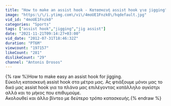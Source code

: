 ```yaml
---
title: "How to make an assist hook - Κατασκευή assist hook για jigging"
image: "https:\/\/i.ytimg.com\/vi\/4moUE1Fnzk0\/hqdefault.jpg"
vid_id: "4moUE1Fnzk0"
categories: "Sports"
tags: ["assist hook","jigging","jig assist"]
date: "2021-11-21T09:14:27+03:00"
vid_date: "2012-07-31T18:46:32Z"
duration: "PT6M"
viewcount: "197157"
likeCount: "281"
dislikeCount: "29"
channel: "Antonis Drosos"
---
```

{% raw %}How to make easy an assist hook for jigging.<br />Εύκολη κατασκευή assist hook στα μέτρα μας. Ας φτιάξουμε μόνοι μας το δικό μας assist hook για τα πλάνα μας επιλέγοντας κατάλληλο αγκίστρι αλλά και το μήκος που επιθυμούμε.<br />Ακολουθεί και άλλο βίντεο με δεύτερο τρόπο κατασκευής.{% endraw %}
